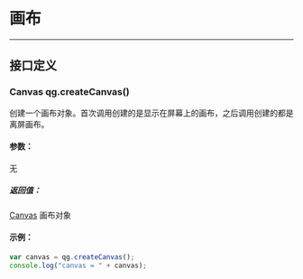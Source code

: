 # 画布
---
## 接口定义

### Canvas qg.createCanvas()

创建一个画布对象。首次调用创建的是显示在屏幕上的画布，之后调用创建的都是离屏画布。

#### 参数：
无

##### 返回值：

[Canvas](/xuan-ran/hua-bu/canvas.md) 画布对象

#### 示例：

```javascript
var canvas = qg.createCanvas();
console.log("canvas = " + canvas);
```


